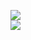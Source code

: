 [![](https://img.shields.io/badge/Made%20With-Github%20Spray-lightgrey.svg?style=for-the-badge&logo=github)](https://github.com/Annihil/github-spray#5885)  
[![](https://i.imgur.com/2DrTn0Z.gif)](https://github.com/Annihil/github-spray)